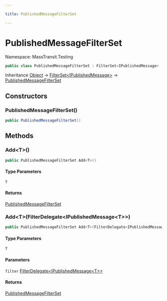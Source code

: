 ```yaml
---

title: PublishedMessageFilterSet

---
```


# PublishedMessageFilterSet

Namespace: MassTransit.Testing

```csharp
public class PublishedMessageFilterSet : FilterSet<IPublishedMessage>
```

Inheritance [Object](https://learn.microsoft.com/en-us/dotnet/api/system.object) → [FilterSet\<IPublishedMessage\>](../masstransit-testing/filterset-1) → [PublishedMessageFilterSet](../masstransit-testing/publishedmessagefilterset)

## Constructors

### **PublishedMessageFilterSet()**

```csharp
public PublishedMessageFilterSet()
```

## Methods

### **Add\<T\>()**

```csharp
public PublishedMessageFilterSet Add<T>()
```

#### Type Parameters

`T`<br/>

#### Returns

[PublishedMessageFilterSet](../masstransit-testing/publishedmessagefilterset)<br/>

### **Add\<T\>(FilterDelegate\<IPublishedMessage\<T\>\>)**

```csharp
public PublishedMessageFilterSet Add<T>(FilterDelegate<IPublishedMessage<T>> filter)
```

#### Type Parameters

`T`<br/>

#### Parameters

`filter` [FilterDelegate\<IPublishedMessage\<T\>\>](../masstransit-testing/filterdelegate-1)<br/>

#### Returns

[PublishedMessageFilterSet](../masstransit-testing/publishedmessagefilterset)<br/>

